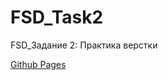 # FSD_Task2
<p>FSD_Задание 2: Практика верстки</p>
<a href="https://grzdrz.github.io/FSD_Task4"><p>Github Pages</p></a>
